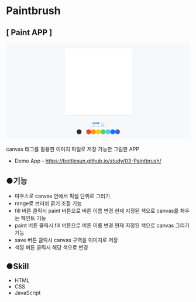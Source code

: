 # Paintbrush

## [ Paint APP ]

![image](img/PaintIMG.png)

canvas 태그를 활용한 이미지 파일로 저장 가능한 그림판 APP

* Demo App - https://bottlesun.github.io/study/03-Paintbrush/

## ●기능
* 마우스로 canvas 안에서 픽셀 단위로 그리기
* range로 브러쉬 굵기 조절 기능
* fill 버튼 클릭시 paint 버튼으로 버튼 이름 변경 현재 지정된 색으로 canvas를 채우는 페인트 기능
* paint 버튼 클릭시 fill 버튼으로 버튼 이름 변경 현재 지정된 색으로 canvas 그리기 기능
* save 버튼 클릭시 canvas 구역을 이미지로 저장
* 색깔 버튼 클릭시 해당 색으로 변경

## ●Skill
* HTML
* CSS
* JavaScript